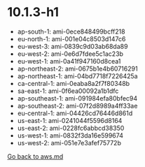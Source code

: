 
 # 10.1.3-h1
- ap-south-1: ami-0ece848499bcff218
- eu-north-1: ami-001e04c8503d147c6
- eu-west-3: ami-0839c9d03ab68da89
- eu-west-2: ami-0e6d7fdee5c1ac23b
- eu-west-1: ami-0a41f947160d8cea1
- ap-northeast-2: ami-0675b1e4b60716291
- ap-northeast-1: ami-04bd7718f7226425a
- ca-central-1: ami-0eaba8a2f7f80348b
- sa-east-1: ami-0f6ea00092a1b1dfc
- ap-southeast-1: ami-091984efa80bfec94
- ap-southeast-2: ami-07f2d8989a4ff33ae
- eu-central-1: ami-04426cd76446d861d
- us-east-1: ami-0241044f5596d8164
- us-east-2: ami-0228fc6abbcd38350
- us-west-1: ami-0832f3da16e599674
- us-west-2: ami-051e7e3afef75772b

[Go back to aws.md](../../aws.md) 
